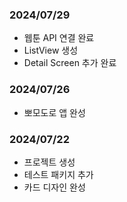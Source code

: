 
### 2024/07/29
* 웹툰 API 연결 완료
* ListView 생성
* Detail Screen 추가 완료

### 2024/07/26
* 뽀모도로 앱 완성

### 2024/07/22
* 프로젝트 생성
* 테스트 패키지 추가
* 카드 디자인 완성